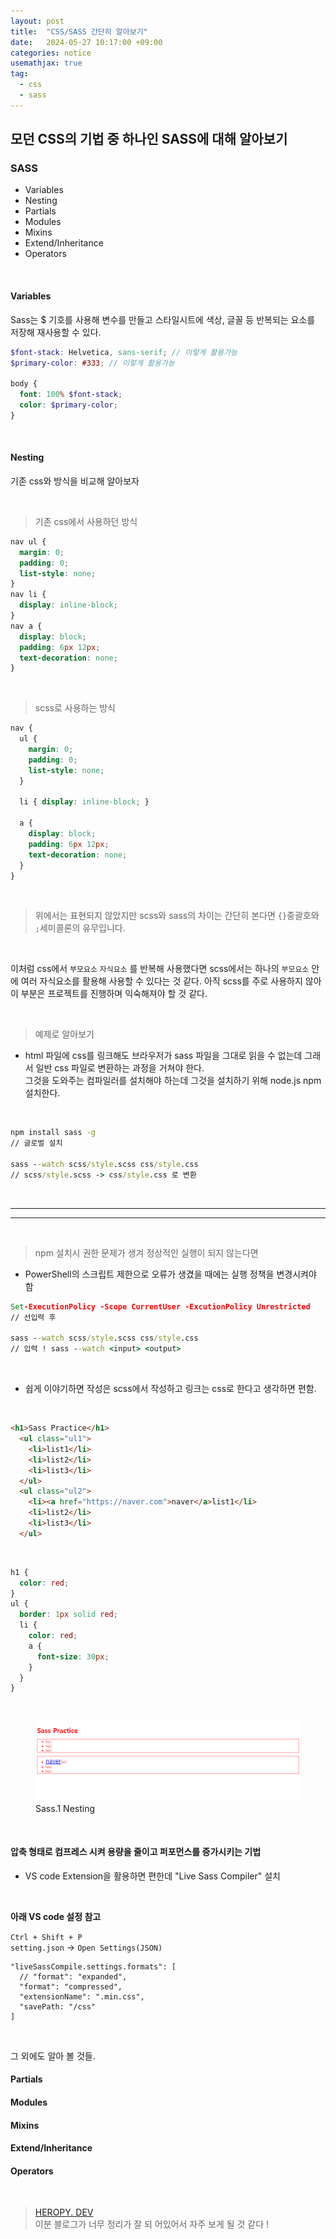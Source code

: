 ```yaml
---
layout: post
title:  "CSS/SASS 간단히 알아보기"
date:   2024-05-27 10:17:00 +09:00
categories: notice
usemathjax: true
tag:
  - css
  - sass
---
```


## 모던 CSS의 기법 중 하나인 SASS에 대해 알아보기

### SASS

- Variables
- Nesting
- Partials
- Modules
- Mixins
- Extend/Inheritance
- Operators

<br>

#### Variables

Sass는 $ 기호를 사용해 변수를 만들고 스타일시트에 색상, 글꼴 등 반복되는 요소를 저장해 재사용할 수 있다.

```scss
$font-stack: Helvetica, sans-serif; // 이렇게 활용가능
$primary-color: #333; // 이렇게 활용가능

body {
  font: 100% $font-stack;
  color: $primary-color;
}
```

<br>

#### Nesting

기존 css와 방식을 비교해 알아보자

<br>

> 기존 css에서 사용하던 방식

```css
nav ul {
  margin: 0;
  padding: 0;
  list-style: none;
}
nav li {
  display: inline-block;
}
nav a {
  display: block;
  padding: 6px 12px;
  text-decoration: none;
}
```

<br>

> scss로 사용하는 방식

```scss
nav {
  ul {
    margin: 0;
    padding: 0;
    list-style: none;
  }

  li { display: inline-block; }

  a {
    display: block;
    padding: 6px 12px;
    text-decoration: none;
  }
}
```

<br>

> 위에서는 표현되지 않았지만 scss와 sass의 차이는 간단히 본다면 `{}`중괄호와 `;`세미콜론의 유무입니다.

<br>

이처럼 css에서 `부모요소` `자식요소` 를 반복해 사용했다면
scss에서는 하나의 `부모요소` 안에 여러 자식요소를 활용해 사용할 수 있다는 것 같다. 아직 scss를 주로 사용하지 않아 이 부분은 프로젝트를 진행하며 익숙해져야 할 것 같다.

<br>

> 예제로 알아보기

- html 파일에 css를 링크해도 브라우저가 sass 파일을 그대로 읽을 수 없는데 그래서 일반 css 파일로 변환하는 과정을 거쳐야 한다. <br> 그것을 도와주는 컴파일러를 설치해야 하는데 그것을 설치하기 위해 node.js npm 설치한다.

<br>

```cmd
npm install sass -g 
// 글로벌 설치

sass --watch scss/style.scss css/style.css
// scss/style.scss -> css/style.css 로 변환
```
<br>

---
---

<br>

> npm 설치시 권한 문제가 생겨 정상적인 실행이 되지 않는다면

- PowerShell의 스크립트 제한으로 오류가 생겼을 때에는 실행 정책을 변경시켜야 함

```cmd
Set-ExecutionPolicy -Scope CurrentUser -ExcutionPolicy Unrestricted
// 선입력 후 

sass --watch scss/style.scss css/style.css
// 입력 ! sass --watch <input> <output>
```

<br>

- 쉽게 이야기하면 작성은 scss에서 작성하고 링크는 css로 한다고 생각하면 편함.

<br>

```html
<h1>Sass Practice</h1>
  <ul class="ul1">
    <li>list1</li>
    <li>list2</li>
    <li>list3</li>
  </ul>
  <ul class="ul2">
    <li><a href="https://naver.com">naver</a>list1</li>
    <li>list2</li>
    <li>list3</li>
  </ul>
```

<br>

```scss
h1 {
  color: red;
}
ul {
  border: 1px solid red;
  li {
    color: red;
    a {
      font-size: 30px;
    }
  }
}
```

<br>

<figure>
<img src="/assets/img/sass-img-1.png" alt="Nestingx">
<figcaption>Sass.1 Nesting</figcaption>
</figure>

<br>

#### 압축 형태로 컴프레스 시켜 용량을 줄이고 퍼포먼스를 증가시키는 기법

- VS code Extension을 활용하면 편한데 "Live Sass Compiler" 설치

<br>

**아래 VS code 설정 참고**

`Ctrl + Shift + P` <br>
`setting.json` -> `Open Settings(JSON)`
```
"liveSassCompile.settings.formats": [
  // "format": "expanded",
  "format": "compressed",
  "extensionName": ".min.css",
  "savePath: "/css"
]
```

<br>

그 외에도 알아 볼 것들.

#### Partials

#### Modules

#### Mixins

#### Extend/Inheritance

#### Operators

<br>

> [HEROPY. DEV](https://www.heropy.dev/p/Y7OrPe) <br> 이분 블로그가 너무 정리가 잘 되 어있어서 자주 보게 될 것 같다 !

